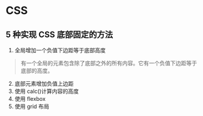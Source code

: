 # CSS

## 5 种实现 CSS 底部固定的方法

1. 全局增加一个负值下边距等于底部高度

> 有一个全局的元素包含除了底部之外的所有内容。它有一个负值下边距等于底部的高度。

2. 底部元素增加负值上边距
3. 使用 calc()计算内容的高度
4. 使用 flexbox
5. 使用 grid 布局
